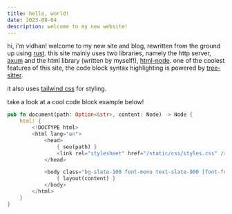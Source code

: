 ```yaml
---
title: hello, world!
date: 2023-08-04
description: welcome to my new website!
---
```


hi, i'm vidhan! welcome to my new site and blog, rewritten from the ground up using [rust](https://www.rust-lang.org/).
this site mainly uses two libraries, namely the http server, [axum](https://docs.rs/axum) and the html library
(written by myself!), [html-node](https://docs.rs/html-node). one of the coolest features of this site,
the code block syntax highlighting is powered by [tree-sitter](https://tree-sitter.github.io/tree-sitter/).

it also uses [tailwind css](https://tailwindcss.com/) for styling.

take a look at a cool code block example below!

```rust
pub fn document(path: Option<&str>, content: Node) -> Node {
    html! {
        <!DOCTYPE html>
        <html lang="en">
            <head>
                { seo(path) }
                <link rel="stylesheet" href="/static/css/styles.css" />
            </head>

            <body class="bg-slate-100 font-mono text-slate-900 [font-feature-settings:'ss05'] dark:bg-slate-900 dark:text-slate-100">
                { layout(content) }
            </body>
        </html>
    }
}
```

